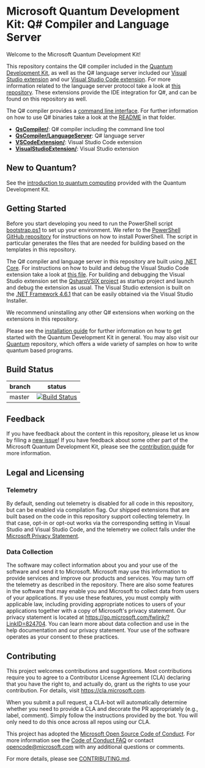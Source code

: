 # Microsoft Quantum Development Kit: Q# Compiler and Language Server #

Welcome to the Microsoft Quantum Development Kit!

This repository contains the Q# compiler included in the [Quantum Development Kit](https://docs.microsoft.com/quantum/), 
as well as the Q# language server included our [Visual Studio extension](https://marketplace.visualstudio.com/items?itemName=quantum.DevKit) and our [Visual Studio Code extension](https://marketplace.visualstudio.com/items?itemName=quantum.quantum-devkit-vscode).
For more information related to the language server protocol take a look at [this repository](https://github.com/Microsoft/language-server-protocol).
These extensions provide the IDE integration for Q#, and can be found on this repository as well.  

The Q# compiler provides a [command line interface](./src/QsCompiler/CommandLineTool). For further information on how to use Q# binaries take a look at the [README](./src/QsCompiler/CommandLineTool/README.md) in that folder.

- **[QsCompiler/](./src/QsCompiler/)**: Q# compiler including the command line tool
- **[QsCompiler/LanguageServer](./src/QsCompiler/LanguageServer/)**: Q# language server
- **[VSCodeExtension/](./src/VSCodeExtension/)**: Visual Studio Code extension
- **[VisualStudioExtension/](./src/VisualStudioExtension/)**: Visual Studio extension

## New to Quantum? ##

See the [introduction to quantum computing](https://docs.microsoft.com/quantum/concepts/) provided with the Quantum Development Kit.

## Getting Started ##

Before you start developing you need to run the PowerShell script [bootstrap.ps1](./bootstrap.ps1) to set up your environment. 
We refer to the [PowerShell GitHub repository](https://github.com/powershell/powershell) for instructions on how to install PowerShell. 
The script in particular generates the files that are needed for building based on the templates in this repository. 

The Q# compiler and language server in this repository are built using [.NET Core](https://docs.microsoft.com/dotnet/core/). 
For instructions on how to build and debug the Visual Studio Code extension take a look at [this file](./src/VSCodeExtension/BUILDING.md). 
For building and debugging the Visual Studio extension set the [QsharpVSIX project](./src/VisualStudioExtension/QsharpVSIX/) as startup project and launch and debug the extension as usual. 
The Visual Studio extension is built on the [.NET Framework 4.6.1](https://dotnet.microsoft.com/download/dotnet-framework/net461) that can be easily obtained via the Visual Studio Installer. 

We recommend uninstalling any other Q# extensions when working on the extensions in this repository.  

Please see the [installation guide](https://docs.microsoft.com/quantum/install-guide) for further information on how to get started with the Quantum Development Kit in general.
You may also visit our [Quantum](https://github.com/microsoft/quantum) repository, which offers a wide variety of samples on how to write quantum based programs.

## Build Status ##

| branch | status    |
|--------|-----------|
| master | [![Build Status](https://dev.azure.com/ms-quantum-public/Microsoft%20Quantum%20(public)/_apis/build/status/microsoft.qsharp-compiler?branchName=master)](https://dev.azure.com/ms-quantum-public/Microsoft%20Quantum%20(public)/_build/latest?definitionId=14&branchName=master) |

## Feedback ##

If you have feedback about the content in this repository, please let us know by filing a [new issue](https://github.com/microsoft/qsharp-compiler/issues/new)!
If you have feedback about some other part of the Microsoft Quantum Development Kit, please see the [contribution guide](https://docs.microsoft.com/quantum/contributing/) for more information.

## Legal and Licensing ##

### Telemetry ###

By default, sending out telemetry is disabled for all code in this repository, but can be enabled via compilation flag. 
Our shipped extensions that are built based on the code in this repository support collecting telemetry. 
In that case, opt-in or opt-out works via the corresponding setting in Visual Studio and Visual Studio Code, 
and the telemetry we collect falls under the [Microsoft Privacy Statement](https://privacy.microsoft.com/privacystatement).

### Data Collection ###

The software may collect information about you and your use of the software and send it to Microsoft. Microsoft may use this information to provide services and improve our products and services. You may turn off the telemetry as described in the repository. There are also some features in the software that may enable you and Microsoft to collect data from users of your applications. If you use these features, you must comply with applicable law, including providing appropriate notices to users of your applications together with a copy of Microsoft's privacy statement. Our privacy statement is located at https://go.microsoft.com/fwlink/?LinkID=824704. You can learn more about data collection and use in the help documentation and our privacy statement. Your use of the software operates as your consent to these practices.

## Contributing ##

This project welcomes contributions and suggestions.  Most contributions require you to agree to a
Contributor License Agreement (CLA) declaring that you have the right to, and actually do, grant us
the rights to use your contribution. For details, visit https://cla.microsoft.com.

When you submit a pull request, a CLA-bot will automatically determine whether you need to provide
a CLA and decorate the PR appropriately (e.g., label, comment). Simply follow the instructions
provided by the bot. You will only need to do this once across all repos using our CLA.

This project has adopted the [Microsoft Open Source Code of Conduct](https://opensource.microsoft.com/codeofconduct/).
For more information see the [Code of Conduct FAQ](https://opensource.microsoft.com/codeofconduct/faq/) or
contact [opencode@microsoft.com](mailto:opencode@microsoft.com) with any additional questions or comments.

For more details, please see [CONTRIBUTING.md](./CONTRIBUTING.md).
